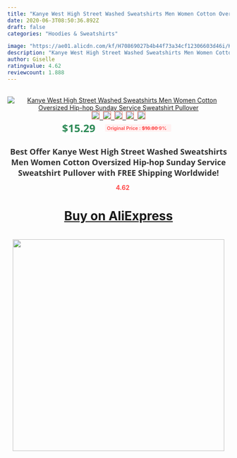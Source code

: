 ```yaml
---
title: "Kanye West High Street Washed Sweatshirts Men Women Cotton Oversized Hip-hop Sunday Service Sweatshirt Pullover"
date: 2020-06-3T08:50:36.892Z
draft: false
categories: "Hoodies & Sweatshirts"

image: "https://ae01.alicdn.com/kf/H70869027b4b44f73a34cf12306603d46i/Kanye-West-High-Street-Washed-Sweatshirts-Men-Women-Cotton-Oversized-Hip-hop-Sunday-Service-Sweatshirt-Pullover.jpg"
description: "Kanye West High Street Washed Sweatshirts Men Women Cotton Oversized Hip-hop Sunday Service Sweatshirt Pullover"
author: Giselle
ratingvalue: 4.62
reviewcount: 1.888
---
```

<br>
<div style="text-align: center;">
<a href="https://s.click.aliexpress.com/e/_AsXRhj" target="_blank" rel="nofollow noopener noreferrer"><img alt="Kanye West High Street Washed Sweatshirts Men Women Cotton Oversized Hip-hop Sunday Service Sweatshirt Pullover" class="magnifier-image" src="https://ae01.alicdn.com/kf/H70869027b4b44f73a34cf12306603d46i/Kanye-West-High-Street-Washed-Sweatshirts-Men-Women-Cotton-Oversized-Hip-hop-Sunday-Service-Sweatshirt-Pullover.jpg_640x640.jpg">
<br>
<img style="border:1px solid salmon" src="https://ae01.alicdn.com/kf/H70869027b4b44f73a34cf12306603d46i/Kanye-West-High-Street-Washed-Sweatshirts-Men-Women-Cotton-Oversized-Hip-hop-Sunday-Service-Sweatshirt-Pullover.jpg_120x120.jpg">&nbsp;&nbsp;<img style="border:1px solid salmon" src="https://ae01.alicdn.com/kf/H046749ccdf8a48ff8ec5df5c39333436m/Kanye-West-High-Street-Washed-Sweatshirts-Men-Women-Cotton-Oversized-Hip-hop-Sunday-Service-Sweatshirt-Pullover.jpg_120x120.jpg">&nbsp;&nbsp;<img style="border:1px solid salmon" src="https://ae01.alicdn.com/kf/H444221a4056c4ac282d68f3cf7eacecaX/Kanye-West-High-Street-Washed-Sweatshirts-Men-Women-Cotton-Oversized-Hip-hop-Sunday-Service-Sweatshirt-Pullover.jpg_120x120.jpg">&nbsp;&nbsp;<img style="border:1px solid salmon" src="https://ae01.alicdn.com/kf/Hd4cea85b68d642b5985d596534332698m/Kanye-West-High-Street-Washed-Sweatshirts-Men-Women-Cotton-Oversized-Hip-hop-Sunday-Service-Sweatshirt-Pullover.jpg_120x120.jpg">&nbsp;&nbsp;<img style="border:1px solid salmon" src="https://ae01.alicdn.com/kf/H518d3cf8c906468fbf65caae283ab7c07/Kanye-West-High-Street-Washed-Sweatshirts-Men-Women-Cotton-Oversized-Hip-hop-Sunday-Service-Sweatshirt-Pullover.jpg_120x120.jpg"></a></div><br0>
<div style="text-align: center;"><span style="background-color: white; border: 0px; box-sizing: border-box; color: seagreen; display: inline-block; font-family: &quot;open sans&quot; , &quot;arial&quot; , &quot;helvetica&quot; , sans-serif , &quot;heiti&quot;; font-size: 24px; font-stretch: inherit; font-weight: 700; line-height: inherit; margin: 0px 10px 0px 0px; padding: 0px; vertical-align: middle;">$15.29 </span>
<span style="background: rgb(255 , 241 , 241); border-radius: 3px; border: 0px; box-sizing: border-box; color: #ff4747; display: inline-block; font-family: inherit; font-size: 12px; font-stretch: inherit; font-style: inherit; font-variant: inherit; font-weight: 600; line-height: inherit; margin: 0px; padding: 2px 5px; transform: scale(0.9); vertical-align: middle;">Original Price : <b style="text-decoration: line-through;">$16.80 </b> 9%&nbsp;&nbsp;</span></div>
<h1 style="color: #333333; display: inline-block; font-family: &quot;open sans&quot; , &quot;arial&quot; , &quot;helvetica&quot; , sans-serif , &quot;heiti&quot;; font-size: 18px; font-stretch: inherit; font-weight: 700; text-align: center;">Best Offer Kanye West High Street Washed Sweatshirts Men Women Cotton Oversized Hip-hop Sunday Service Sweatshirt Pullover with FREE Shipping Worldwide!</h1>
<div style="color: #ff4747; text-align: center;">
<img src="https://4.bp.blogspot.com/-M0ZcTcb-5uY/XleCXlxnR4I/AAAAAAAAAEc/OrjgMkXV1oMQFaCRZj5HQwOCBcu3w1FegCPcBGAYYCw/s1600/star.png" style="height: 15px;">&nbsp;<b>4.62</b></div>
<div class="button_cont" align="center"><a class="buynow_a" href="https://s.click.aliexpress.com/e/_AsXRhj" target="_blank" rel="nofollow noopener noreferrer"><H1>Buy on AliExpress</H1></a></div><br>
<div class="separator" style="clear: both; text-align: center;">
<img src="https://lh3.googleusercontent.com/-pTy5HemUv9M/XlePHvY0dAI/AAAAAAAAAE4/0nX5iRUoIWY8eMW9Dpxeirr157OZliDIgCLcBGAsYHQ/s1600/badge.gif" width="480">
</div>
